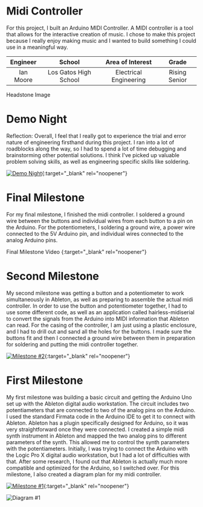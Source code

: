 ﻿# Midi Controller
For this project, I built an Arduino MIDI Controller. A MIDI controller is a tool that allows for the interactive creation of music. I chose to make this project because I really enjoy making music and I wanted to build something I could use in a meaningful way.

| **Engineer** | **School** | **Area of Interest** | **Grade** |
|:--:|:--:|:--:|:--:|
| Ian Moore | Los Gatos High School | Electrical Engineering | Rising Senior

Headstone Image

# Demo Night
Reflection: Overall, I feel that I really got to experience the trial and error nature of engineering firsthand during this project. I ran into a lot of roadblocks along the way, so I had to spend a lot of time debugging and brainstorming other potential solutions. I think I've picked up valuable problem solving skills, as well as engineering specific skills like soldering.

[![Demo Night](https://res.cloudinary.com/marcomontalbano/image/upload/v1627048560/video_to_markdown/images/youtube--etMTezY4xrc-c05b58ac6eb4c4700831b2b3070cd403.jpg)](https://www.youtube.com/watch?v=etMTezY4xrc&list=PLe-u_DjFx7eushLEouC1Aq0dlQR5Em00U&index=4 "Demo Night"){:target="_blank" rel="noopener"}
# Final Milestone
For my final milestone, I finished the midi controller. I soldered a ground wire between the buttons and individual wires from each button to a pin on the Arduino. For the potentiometers, I soldering a ground wire, a power wire connected to the 5V Arduino pin, and individual wires connected to the analog Arduino pins.

Final Milestone Video {:target="_blank" rel="noopener"}

# Second Milestone


My second milestone was getting a button and a potentiometer to work simultaneously in Ableton, as well as preparing to assemble the actual midi controller. In order to use the button and potentiometer together, I had to use some different code, as well as an application called hairless-midiserial to convert the signals from the Arduino into MIDI information that Ableton can read. For the casing of the controller, I am just using a plastic enclosure, and I had to drill out and sand all the holes for the buttons. I made sure the buttons fit and then I connected a ground wire between them in preparation for soldering and putting the midi controller together.

[![Milestone #2](https://res.cloudinary.com/marcomontalbano/image/upload/v1626966972/video_to_markdown/images/youtube--LFArD90AK3E-c05b58ac6eb4c4700831b2b3070cd403.jpg)](https://www.youtube.com/watch?v=LFArD90AK3E "Milestone #2"){:target="_blank" rel="noopener"}
# First Milestone
  

My first milestone was building a basic circuit and getting the Arduino Uno set up with the Ableton digital audio workstation. The circuit includes two potentiameters that are connected to two of the analog pins on the Arduino. I used the standard Firmata code in the Arduino IDE to get it to connect with Ableton. Ableton has a plugin specifically designed for Arduino, so it was very straightforward once they were connected. I created a simple midi synth instrument in Ableton and mapped the two analog pins to different parameters of the synth. This allowed me to control the synth parameters with the potentiameters. Initially, I was trying to connect the Arduino with the Logic Pro X digital audio workstation, but I had a lot of difficulties with that. After some research, I found out that Ableton is actually much more compatible and optimized for the Arduino, so I switched over. For this milestone, I also created a diagram plan for my midi controller. 

[![Milestone #1](https://res.cloudinary.com/marcomontalbano/image/upload/v1626447965/video_to_markdown/images/youtube--cQkooa2bY04-c05b58ac6eb4c4700831b2b3070cd403.jpg)](https://www.youtube.com/watch?v=cQkooa2bY04&t=13s "Milestone #1"){:target="_blank" rel="noopener"}

![Diagram #1](https://drive.google.com/file/d/1bm6LEPOisEksB9M9ssDxNosyoW7TJpBA/view?usp=sharing)
